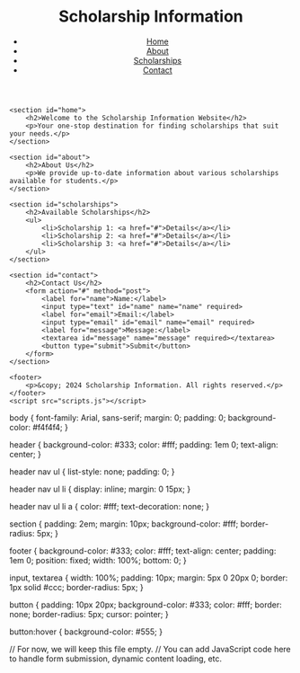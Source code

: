 <!DOCTYPE html>
<html lang="en">
<head>
    <meta charset="UTF-8">
    <meta name="viewport" content="width=device-width, initial-scale=1.0">
    <title>Scholarship Information</title>
    <link rel="stylesheet" href="styles.css">
</head>
<body>
    <header>
        <h1>Scholarship Information</h1>
        <nav>
            <ul>
                <li><a href="#home">Home</a></li>
                <li><a href="#about">About</a></li>
                <li><a href="#scholarships">Scholarships</a></li>
                <li><a href="#contact">Contact</a></li>
            </ul>
        </nav>
    </header>

    <section id="home">
        <h2>Welcome to the Scholarship Information Website</h2>
        <p>Your one-stop destination for finding scholarships that suit your needs.</p>
    </section>

    <section id="about">
        <h2>About Us</h2>
        <p>We provide up-to-date information about various scholarships available for students.</p>
    </section>

    <section id="scholarships">
        <h2>Available Scholarships</h2>
        <ul>
            <li>Scholarship 1: <a href="#">Details</a></li>
            <li>Scholarship 2: <a href="#">Details</a></li>
            <li>Scholarship 3: <a href="#">Details</a></li>
        </ul>
    </section>

    <section id="contact">
        <h2>Contact Us</h2>
        <form action="#" method="post">
            <label for="name">Name:</label>
            <input type="text" id="name" name="name" required>
            <label for="email">Email:</label>
            <input type="email" id="email" name="email" required>
            <label for="message">Message:</label>
            <textarea id="message" name="message" required></textarea>
            <button type="submit">Submit</button>
        </form>
    </section>

    <footer>
        <p>&copy; 2024 Scholarship Information. All rights reserved.</p>
    </footer>
    <script src="scripts.js"></script>
</body>
</html> 
body {
    font-family: Arial, sans-serif;
    margin: 0;
    padding: 0;
    background-color: #f4f4f4;
}

header {
    background-color: #333;
    color: #fff;
    padding: 1em 0;
    text-align: center;
}

header nav ul {
    list-style: none;
    padding: 0;
}

header nav ul li {
    display: inline;
    margin: 0 15px;
}

header nav ul li a {
    color: #fff;
    text-decoration: none;
}

section {
    padding: 2em;
    margin: 10px;
    background-color: #fff;
    border-radius: 5px;
}

footer {
    background-color: #333;
    color: #fff;
    text-align: center;
    padding: 1em 0;
    position: fixed;
    width: 100%;
    bottom: 0;
}

input, textarea {
    width: 100%;
    padding: 10px;
    margin: 5px 0 20px 0;
    border: 1px solid #ccc;
    border-radius: 5px;
}

button {
    padding: 10px 20px;
    background-color: #333;
    color: #fff;
    border: none;
    border-radius: 5px;
    cursor: pointer;
}

button:hover {
    background-color: #555;
} 

// For now, we will keep this file empty.
// You can add JavaScript code here to handle form submission, dynamic content loading, etc.
